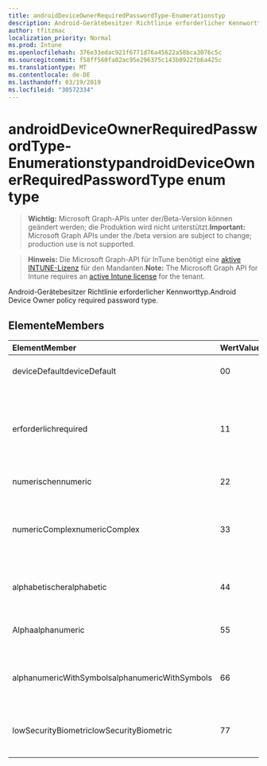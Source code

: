 ```yaml
---
title: androidDeviceOwnerRequiredPasswordType-Enumerationstyp
description: Android-Gerätebesitzer Richtlinie erforderlicher Kennworttyp.
author: tfitzmac
localization_priority: Normal
ms.prod: Intune
ms.openlocfilehash: 376e33edac921f6771d76a45622a58bca3076c5c
ms.sourcegitcommit: f58ff560fa02ac95e296375c143b0922fb6a425c
ms.translationtype: MT
ms.contentlocale: de-DE
ms.lasthandoff: 03/19/2019
ms.locfileid: "30572334"
---
```

# <a name="androiddeviceownerrequiredpasswordtype-enum-type"></a><span data-ttu-id="2f7cb-103">androidDeviceOwnerRequiredPasswordType-Enumerationstyp</span><span class="sxs-lookup"><span data-stu-id="2f7cb-103">androidDeviceOwnerRequiredPasswordType enum type</span></span>

> <span data-ttu-id="2f7cb-104">**Wichtig:** Microsoft Graph-APIs unter der/Beta-Version können geändert werden; die Produktion wird nicht unterstützt.</span><span class="sxs-lookup"><span data-stu-id="2f7cb-104">**Important:** Microsoft Graph APIs under the /beta version are subject to change; production use is not supported.</span></span>

> <span data-ttu-id="2f7cb-105">**Hinweis:** Die Microsoft Graph-API für InTune benötigt eine [aktive INTUNE-Lizenz](https://go.microsoft.com/fwlink/?linkid=839381) für den Mandanten.</span><span class="sxs-lookup"><span data-stu-id="2f7cb-105">**Note:** The Microsoft Graph API for Intune requires an [active Intune license](https://go.microsoft.com/fwlink/?linkid=839381) for the tenant.</span></span>

<span data-ttu-id="2f7cb-106">Android-Gerätebesitzer Richtlinie erforderlicher Kennworttyp.</span><span class="sxs-lookup"><span data-stu-id="2f7cb-106">Android Device Owner policy required password type.</span></span>

## <a name="members"></a><span data-ttu-id="2f7cb-107">Elemente</span><span class="sxs-lookup"><span data-stu-id="2f7cb-107">Members</span></span>
|<span data-ttu-id="2f7cb-108">Element</span><span class="sxs-lookup"><span data-stu-id="2f7cb-108">Member</span></span>|<span data-ttu-id="2f7cb-109">Wert</span><span class="sxs-lookup"><span data-stu-id="2f7cb-109">Value</span></span>|<span data-ttu-id="2f7cb-110">Beschreibung</span><span class="sxs-lookup"><span data-stu-id="2f7cb-110">Description</span></span>|
|:---|:---|:---|
|<span data-ttu-id="2f7cb-111">deviceDefault</span><span class="sxs-lookup"><span data-stu-id="2f7cb-111">deviceDefault</span></span>|<span data-ttu-id="2f7cb-112">0</span><span class="sxs-lookup"><span data-stu-id="2f7cb-112">0</span></span>|<span data-ttu-id="2f7cb-113">Geräte-Standardwert, keine Absicht.</span><span class="sxs-lookup"><span data-stu-id="2f7cb-113">Device default value, no intent.</span></span>|
|<span data-ttu-id="2f7cb-114">erforderlich</span><span class="sxs-lookup"><span data-stu-id="2f7cb-114">required</span></span>|<span data-ttu-id="2f7cb-115">1</span><span class="sxs-lookup"><span data-stu-id="2f7cb-115">1</span></span>|<span data-ttu-id="2f7cb-116">Es muss ein Kennwort festgelegt sein, es gibt jedoch keine Einschränkungen für den Typ.</span><span class="sxs-lookup"><span data-stu-id="2f7cb-116">There must be a password set, but there are no restrictions on type.</span></span>|
|<span data-ttu-id="2f7cb-117">numerischen</span><span class="sxs-lookup"><span data-stu-id="2f7cb-117">numeric</span></span>|<span data-ttu-id="2f7cb-118">2</span><span class="sxs-lookup"><span data-stu-id="2f7cb-118">2</span></span>|<span data-ttu-id="2f7cb-119">Mindestens numerisch.</span><span class="sxs-lookup"><span data-stu-id="2f7cb-119">At least numeric.</span></span>|
|<span data-ttu-id="2f7cb-120">numericComplex</span><span class="sxs-lookup"><span data-stu-id="2f7cb-120">numericComplex</span></span>|<span data-ttu-id="2f7cb-121">3</span><span class="sxs-lookup"><span data-stu-id="2f7cb-121">3</span></span>|<span data-ttu-id="2f7cb-122">Mindestens eine numerische ohne Wiederhol-oder geordnete Sequenzen.</span><span class="sxs-lookup"><span data-stu-id="2f7cb-122">At least numeric with no repeating or ordered sequences.</span></span>|
|<span data-ttu-id="2f7cb-123">alphabetischer</span><span class="sxs-lookup"><span data-stu-id="2f7cb-123">alphabetic</span></span>|<span data-ttu-id="2f7cb-124">4</span><span class="sxs-lookup"><span data-stu-id="2f7cb-124">4</span></span>|<span data-ttu-id="2f7cb-125">Mindestens ein alphabetisches Kennwort.</span><span class="sxs-lookup"><span data-stu-id="2f7cb-125">At least alphabetic password.</span></span>|
|<span data-ttu-id="2f7cb-126">Alpha</span><span class="sxs-lookup"><span data-stu-id="2f7cb-126">alphanumeric</span></span>|<span data-ttu-id="2f7cb-127">5</span><span class="sxs-lookup"><span data-stu-id="2f7cb-127">5</span></span>|<span data-ttu-id="2f7cb-128">Mindestens alphanumerisches Kennwort</span><span class="sxs-lookup"><span data-stu-id="2f7cb-128">At least alphanumeric password</span></span>|
|<span data-ttu-id="2f7cb-129">alphanumericWithSymbols</span><span class="sxs-lookup"><span data-stu-id="2f7cb-129">alphanumericWithSymbols</span></span>|<span data-ttu-id="2f7cb-130">6</span><span class="sxs-lookup"><span data-stu-id="2f7cb-130">6</span></span>|<span data-ttu-id="2f7cb-131">Mindestens alphanumerisch mit Symbolen.</span><span class="sxs-lookup"><span data-stu-id="2f7cb-131">At least alphanumeric with symbols.</span></span>|
|<span data-ttu-id="2f7cb-132">lowSecurityBiometric</span><span class="sxs-lookup"><span data-stu-id="2f7cb-132">lowSecurityBiometric</span></span>|<span data-ttu-id="2f7cb-133">7</span><span class="sxs-lookup"><span data-stu-id="2f7cb-133">7</span></span>|<span data-ttu-id="2f7cb-134">Niedriges Biometrie-basiertes Kennwort erforderlich.</span><span class="sxs-lookup"><span data-stu-id="2f7cb-134">Low security biometrics based password required.</span></span>|




